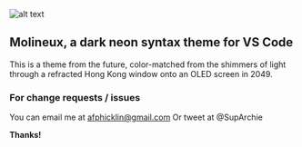 ![alt text](https://i.imgur.com/c5iKp25.png)

## Molineux, a dark neon syntax theme for VS Code

This is a theme from the future, color-matched from the shimmers of light through a refracted Hong Kong window onto an OLED screen in 2049.

### For change requests / issues
You can email me at afphicklin@gmail.com
Or tweet at @SupArchie

**Thanks!**
